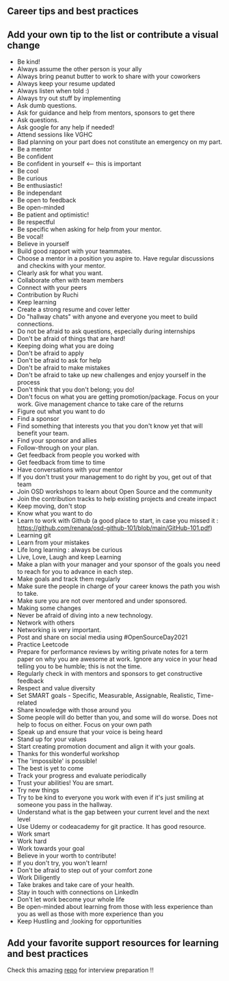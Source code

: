 ## Career tips and best practices

## Add your own tip to the list or contribute a visual change

- Be kind!
- Always assume the other person is your ally
- Always bring peanut butter to work to share with your coworkers
- Always keep your resume updated
- Always listen when told :)
- Always try out stuff by implementing
- Ask dumb questions.
- Ask for guidance and help from mentors, sponsors to get there
- Ask questions.
- Ask google for any help if needed!
- Attend sessions like VGHC
- Bad planning on your part does not constitute an emergency on my part.
- Be a mentor
- Be confident
- Be confident in yourself <-- this is important
- Be cool
- Be curious
- Be enthusiastic!
- Be independant 
- Be open to feedback
- Be open-minded
- Be patient and optimistic!
- Be respectful
- Be specific when asking for help from your mentor.
- Be vocal!
- Believe in yourself
- Build good rapport with your teammates.
- Choose a mentor in a position you aspire to. Have regular discussions and checkins with your mentor.
- Clearly ask for what you want.
- Collaborate often with team members
- Connect with your peers
- Contribution by Ruchi
- Keep learning
- Create a strong resume and cover letter
- Do "hallway chats" with anyone and everyone you meet to build connections.
- Do not be afraid to ask questions, especially during internships
- Don't be afraid of things that are hard!
- Keeping doing what you are doing
- Don't be afraid to apply
- Don't be afraid to ask for help
- Don't be afraid to make mistakes
- Don't be afraid to take up new challenges and enjoy yourself in the process
- Don't think that you don't belong; you do!
- Don't focus on what you are getting promotion/package. Focus on your work. Give management chance to take care of the returns
- Figure out what you want to do
- Find a sponsor
- Find something that interests you that you don't know yet that will benefit your team.
- Find your sponsor and allies
- Follow-through on your plan.
- Get feedback from people you worked with
- Get feedback from time to time
- Have conversations with your mentor
- If you don't trust your management to do right by you, get out of that team
- Join OSD workshops to learn about Open Source and the community
- Join the contribution tracks to help existing projects and create impact
- Keep moving, don't stop
- Know what you want to do
- Learn to work with Github (a good place to start, in case you missed it : https://github.com/renana/osd-github-101/blob/main/GitHub-101.pdf)
- Learning git
- Learn from your mistakes
- Life long learning : always be curious
- Live, Love, Laugh and keep Learning
- Make a plan with your manager and your sponsor of the goals you need to reach for you to advance in each step.
- Make goals and track them regularly
- Make sure the people in charge of your career knows the path you wish to take.
- Make sure you are not over mentored and under sponsored.
- Making some changes
- Never be afraid of diving into a new technology.
- Network with others
- Networking is very important.
- Post and share on social media using #OpenSourceDay2021
- Practice Leetcode
- Prepare for performance reviews by writing private notes for a term paper on why you are awesome at work.  Ignore any voice in your head telling you to be humble; this is not the time.
- Regularly check in with mentors and sponsors to get constructive feedback
- Respect and value diversity
- Set SMART goals - Specific, Measurable, Assignable, Realistic, Time-related
- Share knowledge with those around you
- Some people will do better than you, and some will do worse. Does not help to focus on either. Focus on your own path
- Speak up and ensure that your voice is being heard
- Stand up for your values
- Start creating promotion document and align it with your goals.
- Thanks for this wonderful workshop
- The 'impossible' is possible!
- The best is yet to come
- Track your progress and evaluate periodically
- Trust your abilities! You are smart.
- Try new things
- Try to be kind to everyone you work with even if it's just smiling at someone you pass in the hallway.
- Understand what is the gap between your current level and the next level
- Use Udemy or codeacademy for git practice. It has good resource.
- Work smart
- Work hard
- Work towards your goal
- Believe in your worth to contribute!  
- If you don't try, you won't learn!
- Don't be afraid to step out of your comfort zone
- Work Diligently
- Take brakes and take care of your health.
- Stay in touch with connections on LinkedIn 
- Don't let work become your whole life
- Be open-minded about learning from those with less experience than you as well as those with more experience than you
- Keep Hustling and ;looking for opportunities

## Add your favorite support resources for learning and best practices
Check this amazing [repo](https://github.com/jwasham/coding-interview-university/) for interview preparation !!
